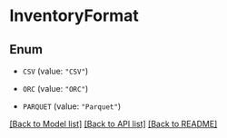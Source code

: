 # InventoryFormat

## Enum


* `CSV` (value: `"CSV"`)

* `ORC` (value: `"ORC"`)

* `PARQUET` (value: `"Parquet"`)


[[Back to Model list]](../README.md#documentation-for-models) [[Back to API list]](../README.md#documentation-for-api-endpoints) [[Back to README]](../README.md)


